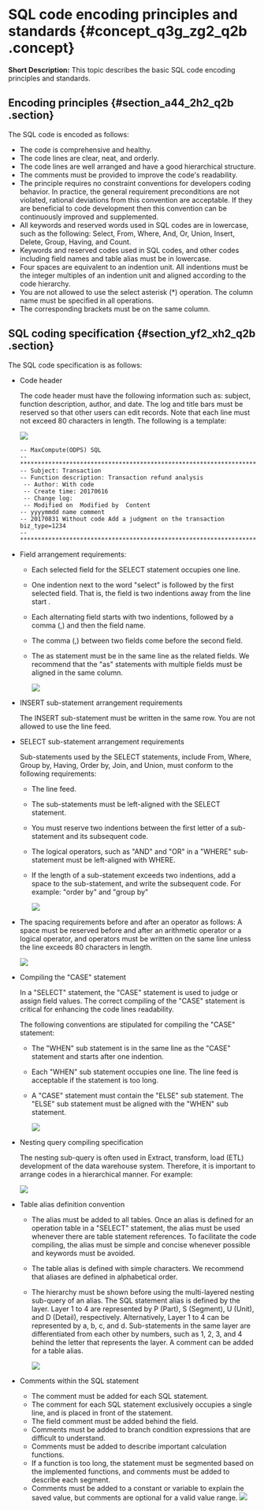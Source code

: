 # SQL code encoding principles and standards {#concept_q3g_zg2_q2b .concept}

**Short Description:** This topic describes the basic SQL code encoding principles and standards.

## Encoding principles {#section_a44_2h2_q2b .section}

The SQL code is encoded as follows:

-   The code is comprehensive and healthy.
-   The code lines are clear, neat, and orderly.
-   The code lines are well arranged and have a good hierarchical structure.
-   The comments must be provided to improve the code's readability.
-   The principle requires no constraint conventions for developers coding behavior. In practice, the general requirement preconditions are not violated, rational deviations from this convention are acceptable. If they are beneficial to code development then this convention can be continuously improved and supplemented.
-   All keywords and reserved words used in SQL codes are in lowercase, such as the following: Select, From, Where, And, Or, Union, Insert, Delete, Group, Having, and Count.
-   Keywords and reserved codes used in SQL codes, and other codes including field names and table alias must be in lowercase.
-   Four spaces are equivalent to an indention unit. All indentions must be the integer multiples of an indention unit and aligned according to the code hierarchy.
-   You are not allowed to use the select asterisk \(\*\) operation. The column name must be specified in all operations.
-   The corresponding brackets must be on the same column.

## SQL coding specification {#section_yf2_xh2_q2b .section}

The SQL code specification is as follows:

-   Code header

    The code header must have the following information such as: subject, function description, author, and date. The log and title bars must be reserved so that other users can edit records. Note that each line must not exceed 80 characters in length. The following is a template:

    ![](http://static-aliyun-doc.oss-cn-hangzhou.aliyuncs.com/assets/img/16308/15519375557938_en-US.png)

    ```
    -- MaxCompute(ODPS) SQL
    --**************************************************************************
    -- Subject: Transaction
    -- Function description: Transaction refund analysis 
     -- Author: With code
     -- Create time: 20170616 
     -- Change log:
     -- Modified on  Modified by  Content
    -- yyyymmdd name comment 
    -- 20170831 Without code Add a judgment on the transaction biz_type=1234 
    --**************************************************************************
    ```

-   Field arrangement requirements:
    -   Each selected field for the SELECT statement occupies one line.
    -   One indention next to the word "select" is followed by the first selected field. That is, the field is two indentions away from the line start .
    -   Each alternating field starts with two indentions, followed by a comma \(,\) and then the field name.
    -   The comma \(,\) between two fields come before the second field.
    -   The as statement must be in the same line as the related fields. We recommend that the "as" statements with multiple fields must be aligned in the same column.

        ![](http://static-aliyun-doc.oss-cn-hangzhou.aliyuncs.com/assets/img/16308/15519375558881_en-US.jpg)

-   INSERT sub-statement arrangement requirements

    The INSERT sub-statement must be written in the same row. You are not allowed to use the line feed.

-   SELECT sub-statement arrangement requirements

    Sub-statements used by the SELECT statements, include From, Where, Group by, Having, Order by, Join, and Union, must conform to the following requirements:

    -   The line feed.
    -   The sub-statements must be left-aligned with the SELECT statement.
    -   You must reserve two indentions between the first letter of a sub-statement and its subsequent code.
    -   The logical operators, such as "AND" and "OR" in a "WHERE" sub-statement must be left-aligned with WHERE.
    -   If the length of a sub-statement exceeds two indentions, add a space to the sub-statement, and write the subsequent code. For example: "order by" and "group by"

        ![](http://static-aliyun-doc.oss-cn-hangzhou.aliyuncs.com/assets/img/16308/15519375558882_en-US.jpg)

-   The spacing requirements before and after an operator as follows: A space must be reserved before and after an arithmetic operator or a logical operator, and operators must be written on the same line unless the line exceeds 80 characters in length.

    ![](http://static-aliyun-doc.oss-cn-hangzhou.aliyuncs.com/assets/img/16308/15519375558883_en-US.jpg)

-   Compiling the "CASE" statement

    In a "SELECT" statement, the "CASE" statement is used to judge or assign field values. The correct compiling of the "CASE" statement is critical for enhancing the code lines readability.

    The following conventions are stipulated for compiling the "CASE" statement:

    -   The "WHEN" sub statement is in the same line as the "CASE" statement and starts after one indention.
    -   Each "WHEN" sub statement occupies one line. The line feed is acceptable if the statement is too long.
    -   A "CASE" statement must contain the "ELSE" sub statement. The "ELSE" sub statement must be aligned with the "WHEN" sub statement.

        ![](http://static-aliyun-doc.oss-cn-hangzhou.aliyuncs.com/assets/img/16308/15519375558884_en-US.jpg)

-   Nesting query compiling specification

    The nesting sub-query is often used in Extract, transform, load \(ETL\) development of the data warehouse system. Therefore, it is important to arrange codes in a hierarchical manner. For example:

    ![](http://static-aliyun-doc.oss-cn-hangzhou.aliyuncs.com/assets/img/16308/15519375558885_en-US.jpg)

-   Table alias definition convention
    -   The alias must be added to all tables. Once an alias is defined for an operation table in a "SELECT" statement, the alias must be used whenever there are table statement references. To facilitate the code compiling, the alias must be simple and concise whenever possible and keywords must be avoided.
    -   The table alias is defined with simple characters. We recommend that aliases are defined in alphabetical order.
    -   The hierarchy must be shown before using the multi-layered nesting sub-query of an alias. The SQL statement alias is defined by the layer. Layer 1 to 4 are represented by P \(Part\), S \(Segment\), U \(Unit\), and D \(Detail\), respectively. Alternatively, Layer 1 to 4 can be represented by a, b, c, and d. Sub-statements in the same layer are differentiated from each other by numbers, such as 1, 2, 3, and 4 behind the letter that represents the layer. A comment can be added for a table alias.

        ![](http://static-aliyun-doc.oss-cn-hangzhou.aliyuncs.com/assets/img/16308/15519375558886_en-US.jpg)

-   Comments within the SQL statement

    -   The comment must be added for each SQL statement.
    -   The comment for each SQL statement exclusively occupies a single line, and is placed in front of the statement.
    -   The field comment must be added behind the field.
    -   Comments must be added to branch condition expressions that are difficult to understand.
    -   Comments must be added to describe important calculation functions.
    -   If a function is too long, the statement must be segmented based on the implemented functions, and comments must be added to describe each segment.
    -   Comments must be added to a constant or variable to explain the saved value, but comments are optional for a valid value range.
    ![](http://static-aliyun-doc.oss-cn-hangzhou.aliyuncs.com/assets/img/16308/15519375557939_en-US.png)


